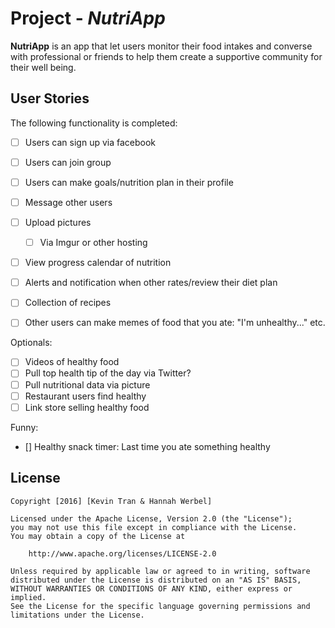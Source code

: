 # Project - *NutriApp*

**NutriApp** is an app that let users monitor their food intakes and converse with professional or friends to help them create a supportive community for their well being.

## User Stories

The following functionality is completed:

- [ ] Users can sign up via facebook
- [ ] Users can join group
- [ ] Users can make goals/nutrition plan in their profile
- [ ] Message other users
- [ ] Upload pictures
	- [ ] Via Imgur or other hosting 
- [ ] View progress calendar of nutrition
- [ ] Alerts and notification when other rates/review their diet plan
- [ ] Collection of recipes
- [ ] Other users can make memes of food that you ate: "I'm unhealthy..." etc.


Optionals:
- [ ] Videos of healthy food
- [ ] Pull top health tip of the day via Twitter?
- [ ] Pull nutritional data via picture
- [ ] Restaurant users find healthy
- [ ] Link store selling healthy food

Funny:
- [] Healthy snack timer: Last time you ate something healthy


## License

    Copyright [2016] [Kevin Tran & Hannah Werbel]

    Licensed under the Apache License, Version 2.0 (the "License");
    you may not use this file except in compliance with the License.
    You may obtain a copy of the License at

        http://www.apache.org/licenses/LICENSE-2.0

    Unless required by applicable law or agreed to in writing, software
    distributed under the License is distributed on an "AS IS" BASIS,
    WITHOUT WARRANTIES OR CONDITIONS OF ANY KIND, either express or implied.
    See the License for the specific language governing permissions and
    limitations under the License.
